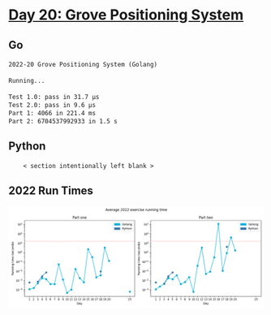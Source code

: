 # [Day 20: Grove Positioning System](https://adventofcode.com/2022/day/20)

<!-- [Day 20: Grove Positioning System](20-grovePositioningSystem) -->

## Go

```text
2022-20 Grove Positioning System (Golang)

Running...

Test 1.0: pass in 31.7 µs
Test 2.0: pass in 9.6 µs
Part 1: 4066 in 221.4 ms
Part 2: 6704537992933 in 1.5 s
```

## Python

```text
    < section intentionally left blank >
```

## 2022 Run Times

![2022 exercise run-time graphs](../run-times.png)
